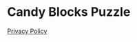 # Candy Blocks Puzzle
[Privacy Policy](https://iamzythe.github.io/Candy-Blocks-Puzzle/Privacy.html)
